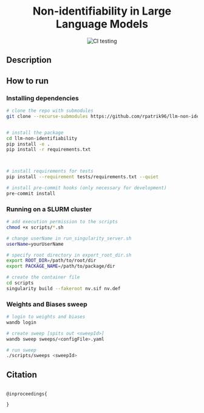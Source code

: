 <div align="center">    
 
# Non-identifiability in Large Language Models

[//]: # ([![Paper]&#40;http://img.shields.io/badge/arxiv-cs.LG:2311.18048-B31B1B.svg&#41;]&#40;https://arxiv.org/abs/2311.18048&#41;)

[//]: # ([![Conference]&#40;http://img.shields.io/badge/CI4TS@UAI-2023.svg&#41;]&#40;https://sites.google.com/view/ci4ts2023/accepted-papers?authuser=0&#41;)

![CI testing](https://github.com/rpatrik96/llm-non-identifiability/workflows/CI%20testing/badge.svg?branch=main&event=push)

</div>
 
## Description   


## How to run

### Installing dependencies

```bash
# clone the repo with submodules  
git clone --recurse-submodules https://github.com/rpatrik96/llm-non-identifiability


# install the package   
cd llm-non-identifiability
pip install -e .   
pip install -r requirements.txt



# install requirements for tests
pip install --requirement tests/requirements.txt --quiet

# install pre-commit hooks (only necessary for development)
pre-commit install
 ```   

### Running on a SLURM cluster

```bash
# add execution permission to the scripts
chmod +x scripts/*.sh

# change userName in run_singularity_server.sh
userName=yourUserName

# specify root directory in export_root_dir.sh
export ROOT_DIR=/path/to/root/dir
export PACKAGE_NAME=/path/to/package/dir

# create the container file
cd scripts
singularity build --fakeroot nv.sif nv.def
```

### Weights and Biases sweep

```bash
# login to weights and biases
wandb login

# create sweep [spits out <sweepId>]
wandb sweep sweeps/<configFile>.yaml

# run sweep
./scripts/sweeps <sweepId>
```

## Citation   

```

@inproceedings{
 
}

```   
